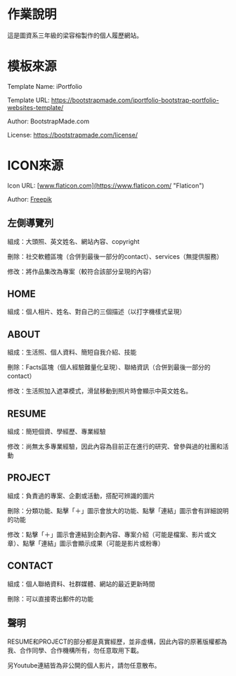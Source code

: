 ﻿# 作業說明

這是圖資系三年級的梁容榕製作的個人履歷網站。


# 模板來源

Template Name: iPortfolio

Template URL: https://bootstrapmade.com/iportfolio-bootstrap-portfolio-websites-template/

Author: BootstrapMade.com

License: https://bootstrapmade.com/license/



# ICON來源

Icon URL: [www.flaticon.com](https://www.flaticon.com/ "Flaticon")

Author: [Freepik](https://www.flaticon.com/authors/freepik "Freepik")

## 左側導覽列

組成：大頭照、英文姓名、網站內容、copyright

刪除：社交軟體區塊（合併到最後一部分的contact）、services（無提供服務）

修改：將作品集改為專案（較符合該部分呈現的內容）

## HOME

組成：個人相片、姓名、對自己的三個描述（以打字機樣式呈現）

## ABOUT

組成：生活照、個人資料、簡短自我介紹、技能

刪除：Facts區塊（個人經驗難量化呈現）、聯絡資訊（合併到最後一部分的contact）

修改：生活照加入遮罩模式，滑鼠移動到照片時會顯示中英文姓名。

## RESUME

組成：簡短個資、學經歷、專業經驗

修改：尚無太多專業經驗，因此內容為目前正在進行的研究、曾參與過的社團和活動

## PROJECT

組成：負責過的專案、企劃或活動，搭配可辨識的圖片

刪除：分類功能、點擊「＋」圖示會放大的功能、點擊「連結」圖示會有詳細說明的功能

修改：點擊「＋」圖示會連結到企劃內容、專案介紹（可能是檔案、影片或文章）、點擊「連結」圖示會顯示成果（可能是影片或粉專）

## CONTACT

組成：個人聯絡資料、社群媒體、網站的最近更新時間

刪除：可以直接寄出郵件的功能

## 聲明

RESUME和PROJECT的部分都是真實經歷，並非虛構，因此內容的原著版權都為我、合作同學、合作機構所有，勿任意取用下載。

另Youtube連結皆為非公開的個人影片，請勿任意散布。


